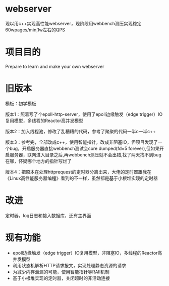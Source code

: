 # webserver

现以用c++实现高性能webserver，现阶段用webbench测压实现稳定60wpages/min,1w左右的QPS

# 项目目的

Prepare to learn and make your own webserver

# 旧版本

模板：初学模板

版本1：照着写了个epoll-http-server，使用了epoll边缘触发（edge trigger）IO复用模型，多线程的Reactor高并发模型

版本2：加入线程池，修改了乱糟糟的代码，参考了聚聚的代码一半c一半c++

版本3：参考完，全部改成c++，使用智能指针，改成非阻塞IO，但项目发现了一个bug，开启服务器直接webbench测试会core dumped(fd=5 forever),但如果开启服务器，联网进入目录之后,再webbench测压就不会出错,找了两天找不到bug在哪，怀疑哪个地方的指针写烂了

版本4：把原本在处理httprequest的定时器分离出来，大佬的定时器跟我在《Linux高性能服务器编程》看到的不一样，虽然都是基于小根堆实现的定时器


# 改进
定时器，log日志和接入数据库，还有主界面

# 现有功能

* epoll边缘触发（edge trigger）IO复用模型，非阻塞IO，多线程的Reactor高并发模型
* 利用状态机解析HTTP请求报文，实现处理静态资源的请求
* 为减少内存泄漏的可能，使用智能指针等RAII机制
* 基于小根堆实现的定时器，关闭超时的非活动连接

